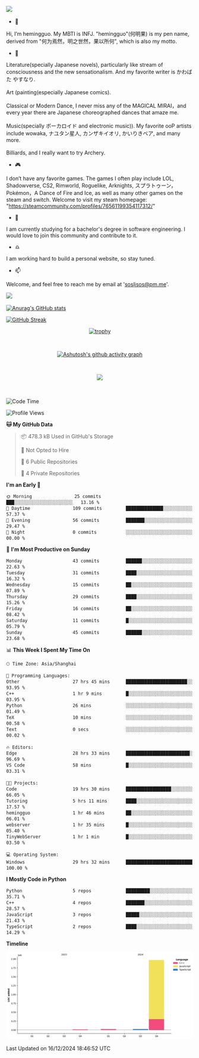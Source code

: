 ![](https://github.com/hemingguo/hemingguo/blob/main/butterfly_smile.png)

- 👋
  
Hi, I’m hemingguo. My MBTI is INFJ. "hemingguo"(何明果) is my pen name, derived from "何为焉然，明之世然，果以所何", which is also my motto.



- 🎨
  

Literature(specially Japanese novels), particularly like stream of consciousness and the new sensationalism. And my favorite writer is かわばた やすなり. <br><br>
Art (painting(especially Japanese comics). <br><br>
Classical or Modern Dance, I never miss any of the MAGICAL MIRAI，and every year there are Japanese choreographed dances that amaze me. <br><br>
Music(specially ボーカロイド and electronic music)). My favorite ooP artists include wowaka, ナユタン星人, カンザキイオリ, かいりきベア, and many more. <br><br>
Billiards, and I really want to try Archery.



- 🎮 


I don’t have any favorite games. The games I often play include LOL, Shadowverse, CS2, Rimworld, Roguelike, Arknights, スプラトゥーン，Pokémon，A Dance of Fire and Ice, as well as many other games on the steam and switch. Welcome to visit my steam homepage: "https://steamcommunity.com/profiles/76561199354117312/"



- 🌱



I am currently studying for a bachelor's degree in software engineering. I would love to join this community and contribute to it.



- ♎ 


I am working hard to build a personal website, so stay tuned.



- 📫 


Welcome, and feel free to reach me by email at 'sosljsos@pm.me'.


![](http://antzuhl.cn:4000/get/@hemingguo.readme)

[![Anurag's GitHub stats](https://github-readme-stats.vercel.app/api?username=hemingguo&show_icons=true&count_private=true&theme=aura&hide_border=true&icon_color=FF4500&text_color=76EE00)](https://github.com/anuraghazra/github-readme-stats)    



[![GitHub Streak](https://github-readme-streak-stats.herokuapp.com/?user=hemingguo&hide_border=true&theme=tokyonight)](https://git.io/streak-stats)

<div align="center">

[![trophy](https://github-profile-trophy.vercel.app/?username=hemingguo&theme=dracula)](https://github.com/ryo-ma/github-profile-trophy)

<br>

[![Ashutosh's github activity graph](https://github-readme-activity-graph.vercel.app/graph?username=hemingguo&theme=tokyo-night&hide_border=true)](https://github.com/ashutosh00710/github-readme-activity-graph)

</div>

<br>

<p align="center">
  <a href="https://skillicons.dev">
    <img src="https://skillicons.dev/icons?i=cpp,c,vim,py,clion,github,git,docker,java,js,idea,linux,md,matlab,nodejs,obsidian,pycharm,pytorch,qt,react,stackoverflow,unreal,unity,vscode,vue,windows" />
  </a>
</p>

<br>

<!--START_SECTION:waka-->
![Code Time](http://img.shields.io/badge/Code%20Time-1%2C752%20hrs%2032%20mins-blue)

![Profile Views](http://img.shields.io/badge/Profile%20Views-31-blue)

**🐱 My GitHub Data** 

> 📦 478.3 kB Used in GitHub's Storage 
 > 
> 🚫 Not Opted to Hire
 > 
> 📜 6 Public Repositories 
 > 
> 🔑 4 Private Repositories 
 > 
**I'm an Early 🐤** 

```text
🌞 Morning                25 commits          ███░░░░░░░░░░░░░░░░░░░░░░   13.16 % 
🌆 Daytime                109 commits         ██████████████░░░░░░░░░░░   57.37 % 
🌃 Evening                56 commits          ███████░░░░░░░░░░░░░░░░░░   29.47 % 
🌙 Night                  0 commits           ░░░░░░░░░░░░░░░░░░░░░░░░░   00.00 % 
```
📅 **I'm Most Productive on Sunday** 

```text
Monday                   43 commits          ██████░░░░░░░░░░░░░░░░░░░   22.63 % 
Tuesday                  31 commits          ████░░░░░░░░░░░░░░░░░░░░░   16.32 % 
Wednesday                15 commits          ██░░░░░░░░░░░░░░░░░░░░░░░   07.89 % 
Thursday                 29 commits          ████░░░░░░░░░░░░░░░░░░░░░   15.26 % 
Friday                   16 commits          ██░░░░░░░░░░░░░░░░░░░░░░░   08.42 % 
Saturday                 11 commits          █░░░░░░░░░░░░░░░░░░░░░░░░   05.79 % 
Sunday                   45 commits          ██████░░░░░░░░░░░░░░░░░░░   23.68 % 
```


📊 **This Week I Spent My Time On** 

```text
🕑︎ Time Zone: Asia/Shanghai

💬 Programming Languages: 
Other                    27 hrs 45 mins      ███████████████████████░░   93.95 % 
C++                      1 hr 9 mins         █░░░░░░░░░░░░░░░░░░░░░░░░   03.95 % 
Python                   26 mins             ░░░░░░░░░░░░░░░░░░░░░░░░░   01.49 % 
TeX                      10 mins             ░░░░░░░░░░░░░░░░░░░░░░░░░   00.58 % 
Text                     0 secs              ░░░░░░░░░░░░░░░░░░░░░░░░░   00.02 % 

🔥 Editors: 
Edge                     28 hrs 33 mins      ████████████████████████░   96.69 % 
VS Code                  58 mins             █░░░░░░░░░░░░░░░░░░░░░░░░   03.31 % 

🐱‍💻 Projects: 
Code                     19 hrs 30 mins      █████████████████░░░░░░░░   66.05 % 
Tutoring                 5 hrs 11 mins       ████░░░░░░░░░░░░░░░░░░░░░   17.57 % 
hemingguo                1 hr 46 mins        ██░░░░░░░░░░░░░░░░░░░░░░░   06.01 % 
webserver                1 hr 35 mins        █░░░░░░░░░░░░░░░░░░░░░░░░   05.40 % 
TinyWebServer            1 hr 1 min          █░░░░░░░░░░░░░░░░░░░░░░░░   03.50 % 

💻 Operating System: 
Windows                  29 hrs 32 mins      █████████████████████████   100.00 % 
```

**I Mostly Code in Python** 

```text
Python                   5 repos             █████████░░░░░░░░░░░░░░░░   35.71 % 
C++                      4 repos             ███████░░░░░░░░░░░░░░░░░░   28.57 % 
JavaScript               3 repos             █████░░░░░░░░░░░░░░░░░░░░   21.43 % 
TypeScript               2 repos             ████░░░░░░░░░░░░░░░░░░░░░   14.29 % 
```



**Timeline**

![Lines of Code chart](https://raw.githubusercontent.com/hemingguo/hemingguo/main/assets/bar_graph.png)


 Last Updated on 16/12/2024 18:46:52 UTC
<!--END_SECTION:waka-->
<!---
hemingguo/hemingguo is a ✨ special ✨ repository because its `README.md` (this file) appears on your GitHub profile.
You can click the Preview link to take a look at your changes.
--->
